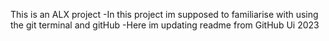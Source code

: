 This  is an ALX project
-In this project im supposed to familiarise with using the git terminal and gitHub
-Here im updating readme from GitHub Ui 2023
